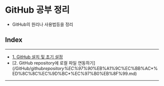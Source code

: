 # GitHub 공부 정리

- GitHub의 원리나 사용법등을 정리

## Index

---

- [1. GitHub 설치 및 초기 설정](/Git%EC%82%AC%EC%9A%A9%EB%B2%95/%20github_%EC%84%A4%EC%B9%98_%EB%B0%8F_%EC%B4%88%EA%B8%B0%EC%84%A4%EC%A0%95%20.md)
- [2. GitHub repository에 로컬 파일 연동하기](/GitHub/github*repository%EC%97%90*%EB%A1%9C%EC%BB%AC*%ED%8C%8C%EC%9D%BC*%EC%97%B0%EB%8F%99.md\)

---
